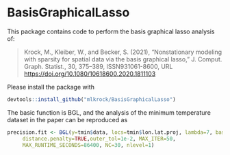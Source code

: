 # BasisGraphicalLasso

This package contains code to perform the basis graphical lasso
analysis of:

>Krock, M., Kleiber, W., and Becker, S. (2021), “Nonstationary modeling with sparsity for spatial data via the basis graphical lasso,” J. Comput. Graph. Statist., 30, 375–389, ISSN931061-8600, URL https://doi.org/10.1080/10618600.2020.1811103

Please install the package with

```r
devtools::install_github("mlkrock/BasisGraphicalLasso")
```

The basic function is BGL, and the analysis of the minimum temperature
dataset in the paper can be reproduced as

```r
precision.fit <- BGL(y=tmin$data, locs=tmin$lon.lat.proj, lambda=7, basis="LatticeKrig",
     distance.penalty=TRUE,outer_tol=1e-2, MAX_ITER=50,
     MAX_RUNTIME_SECONDS=86400, NC=30, nlevel=1)
```
